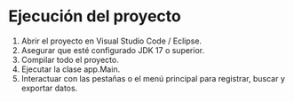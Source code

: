 
# Ejecución del proyecto
1. Abrir el proyecto en Visual Studio Code / Eclipse.
2. Asegurar que esté configurado JDK 17 o superior.
3. Compilar todo el proyecto.
4. Ejecutar la clase app.Main.
5. Interactuar con las pestañas o el menú principal para registrar, buscar y exportar datos.
